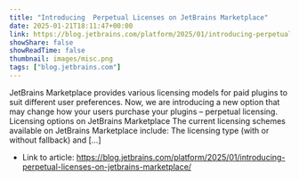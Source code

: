 ```yaml
---
title: "Introducing  Perpetual Licenses on JetBrains Marketplace"
date: 2025-01-21T18:11:47+00:00
link: https://blog.jetbrains.com/platform/2025/01/introducing-perpetual-licenses-on-jetbrains-marketplace/
showShare: false
showReadTime: false
thumbnail: images/misc.png
tags: ["blog.jetbrains.com"]
---
```

JetBrains Marketplace provides various licensing models for paid plugins to suit different user preferences. Now, we are introducing a new option that may change how your users purchase your plugins – perpetual licensing. Licensing options on JetBrains Marketplace The current licensing schemes available on JetBrains Marketplace include: The licensing type (with or without fallback) and […]

- Link to article: https://blog.jetbrains.com/platform/2025/01/introducing-perpetual-licenses-on-jetbrains-marketplace/